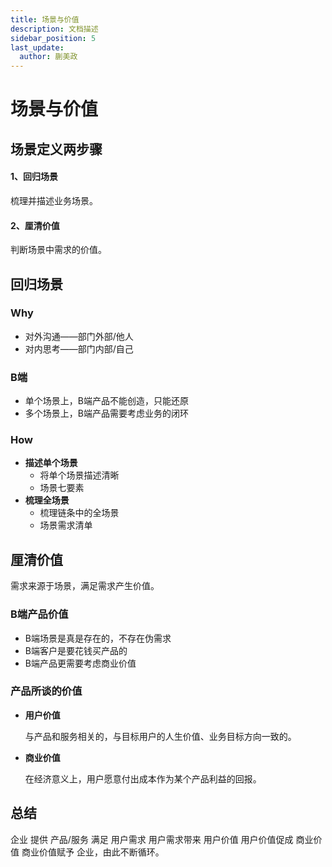 ```yaml
---
title: 场景与价值
description: 文档描述
sidebar_position: 5
last_update:
  author: 蒯美政
---
```


# 场景与价值



## 场景定义两步骤

#### 1、回归场景

梳理并描述业务场景。

#### 2、厘清价值

判断场景中需求的价值。


## 回归场景

### Why

- 对外沟通——部门外部/他人
- 对内思考——部门内部/自己

### B端

- 单个场景上，B端产品不能创造，只能还原
- 多个场景上，B端产品需要考虑业务的闭环

### How

- **描述单个场景**
  - 将单个场景描述清晰
  - 场景七要素
- **梳理全场景**
  - 梳理链条中的全场景
  - 场景需求清单

## 厘清价值

需求来源于场景，满足需求产生价值。

### B端产品价值

- B端场景是真是存在的，不存在伪需求
- B端客户是要花钱买产品的
- B端产品更需要考虑商业价值

### 产品所谈的价值

- **用户价值**

  与产品和服务相关的，与目标用户的人生价值、业务目标方向一致的。

- **商业价值**

  在经济意义上，用户愿意付出成本作为某个产品利益的回报。

## 总结

<Highlight color="#6B6B6B">企业</Highlight> 提供 <Highlight color="#6B6B6B">产品/服务</Highlight> 满足 <Highlight color="#6B6B6B">用户需求</Highlight> 用户需求带来 <Highlight color="#6B6B6B">用户价值</Highlight> 用户价值促成 <Highlight color="#6B6B6B">商业价值</Highlight> 商业价值赋予 <Highlight color="#6B6B6B">企业</Highlight>，由此不断循环。
